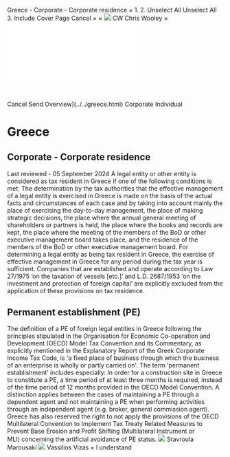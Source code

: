 Greece - Corporate - Corporate residence
×
1.
2.
Unselect All
Unselect All
3.
Include Cover Page
Cancel
×
×
![](../../-/media/world-wide-tax-summaries/attachments/global---chris-wooley.ashx%3Frev=ac5e5f3223b34096b1afc2a6009c7320&revision=ac5e5f32-23b3-4096-b1af-c2a6009c7320&hash=859B7ADC84DC2CBEC9760E9E6EE7DE6D0A8BFCDF)
CW
Chris Wooley
×
![](corporate-residence.html)
######
Cancel
Send
Overview](../../greece.html)
Corporate
Individual
# Greece
## Corporate - Corporate residence
Last reviewed - 05 September 2024
A legal entity or other entity is considered as tax resident in Greece if one of the following conditions is met:
The determination by the tax authorities that the effective management of a legal entity is exercised in Greece is made on the basis of the actual facts and circumstances of each case and by taking into account mainly the place of exercising the day-to-day management, the place of making strategic decisions, the place where the annual general meeting of shareholders or partners is held, the place where the books and records are kept, the place where the meeting of the members of the BoD or other executive management board takes place, and the residence of the members of the BoD or other executive management board.
For determining a legal entity as being tax resident in Greece, the exercise of effective management in Greece for any period during the tax year is sufficient.
Companies that are established and operate according to Law 27/1975 ‘on the taxation of vessels [etc.]’ and L.D. 2687/1953 ‘on the investment and protection of foreign capital’ are explicitly excluded from the application of these provisions on tax residence.
## Permanent establishment (PE)
The definition of a PE of foreign legal entities in Greece following the principles stipulated in the Organisation for Economic Co-operation and Development (OECD) Model Tax Convention and its Commentary, as explicitly mentioned in the Explanatory Report of the Greek Corporate Income Tax Code, is 'a fixed place of business through which the business of an enterprise is wholly or partly carried on'.
The term ‘permanent establishment’ includes especially:
In order for a construction site in Greece to constitute a PE, a time period of at least three months is required, instead of the time period of 12 months provided in the OECD Model Convention.
A distinction applies between the cases of maintaining a PE through a dependent agent and not maintaining a PE when performing activities through an independent agent (e.g. broker, general commission agent).
Greece has also reserved the right to not apply the provisions of the OECD Multilateral Convention to Implement Tax Treaty Related Measures to Prevent Base Erosion and Profit Shifting (Multilateral Instrument or MLI) concerning the artificial avoidance of PE status.
![](../../-/media/world-wide-tax-summaries/greecestavroula-marousakimarousaki-3jpg20230119085205627.ashx%3Frev=fa3f45baa39c43fba9a945e50e35443f&revision=fa3f45ba-a39c-43fb-a9a9-45e50e35443f&hash=C29134ADD744403F45403B1ECC7D615A9068B8E0)
Stavroula Marousaki
![](../../-/media/world-wide-tax-summaries/greecevassilios-vizasgreece--vassilios-vizaspng20200701142139395.ashx%3Frev=db329488eb3d4e65a5fdccade3ba1912&revision=db329488-eb3d-4e65-a5fd-ccade3ba1912&hash=66B2D2D7C5DCD7D18CB843FA1B4BD714090AB30D)
Vassilios Vizas
×
I understand